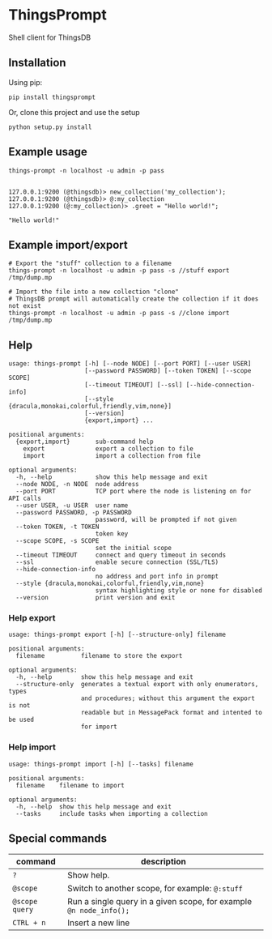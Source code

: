# ThingsPrompt

Shell client for ThingsDB


## Installation

Using pip:

```shell
pip install thingsprompt
```

Or, clone this project and use the setup

```shell
python setup.py install
```

## Example usage

```shell
things-prompt -n localhost -u admin -p pass


127.0.0.1:9200 (@thingsdb)> new_collection('my_collection');
127.0.0.1:9200 (@thingsdb)> @:my_collection
127.0.0.1:9200 (@:my_collection)> .greet = "Hello world!";

"Hello world!"
```

## Example import/export

```shell
# Export the "stuff" collection to a filename
things-prompt -n localhost -u admin -p pass -s //stuff export /tmp/dump.mp

# Import the file into a new collection "clone"
# ThingsDB prompt will automatically create the collection if it does not exist
things-prompt -n localhost -u admin -p pass -s //clone import /tmp/dump.mp
```

## Help

```
usage: things-prompt [-h] [--node NODE] [--port PORT] [--user USER]
                     [--password PASSWORD] [--token TOKEN] [--scope SCOPE]
                     [--timeout TIMEOUT] [--ssl] [--hide-connection-info]
                     [--style {dracula,monokai,colorful,friendly,vim,none}]
                     [--version]
                     {export,import} ...

positional arguments:
  {export,import}       sub-command help
    export              export a collection to file
    import              import a collection from file

optional arguments:
  -h, --help            show this help message and exit
  --node NODE, -n NODE  node address
  --port PORT           TCP port where the node is listening on for API calls
  --user USER, -u USER  user name
  --password PASSWORD, -p PASSWORD
                        password, will be prompted if not given
  --token TOKEN, -t TOKEN
                        token key
  --scope SCOPE, -s SCOPE
                        set the initial scope
  --timeout TIMEOUT     connect and query timeout in seconds
  --ssl                 enable secure connection (SSL/TLS)
  --hide-connection-info
                        no address and port info in prompt
  --style {dracula,monokai,colorful,friendly,vim,none}
                        syntax highlighting style or none for disabled
  --version             print version and exit
```
### Help export

```
usage: things-prompt export [-h] [--structure-only] filename

positional arguments:
  filename          filename to store the export

optional arguments:
  -h, --help        show this help message and exit
  --structure-only  generates a textual export with only enumerators, types
                    and procedures; without this argument the export is not
                    readable but in MessagePack format and intented to be used
                    for import
```

### Help import

```
usage: things-prompt import [-h] [--tasks] filename

positional arguments:
  filename    filename to import

optional arguments:
  -h, --help  show this help message and exit
  --tasks     include tasks when importing a collection
```

## Special commands

command        | description
---------------|----------------------
`?`            | Show help.
`@scope`       | Switch to another scope, for example: `@:stuff`
`@scope query` | Run a single query in a given scope, for example `@n node_info();`
`CTRL + n`     | Insert a new line